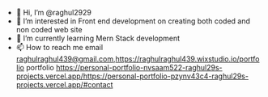 - 👋 Hi, I’m @raghul2929
- 👀 I’m interested in Front end development on creating both coded and non coded web site
- 🌱 I’m currently learning Mern Stack development
- 📫 How to reach me email raghulraghul439@gmail.com,https://raghulraghul439.wixstudio.io/portfolio
portfolio
https://personal-portfolio-nvsaam522-raghul29s-projects.vercel.app/https://personal-portfolio-pzynv43c4-raghul29s-projects.vercel.app/#contact

<!---
raghul2929/raghul2929 is a ✨ special ✨ repository because its `README.md` (this file) appears on your GitHub profile.
You can click the Preview link to take a look at your changes.
--->
